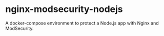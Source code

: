 # nginx-modsecurity-nodejs
A docker-compose environment to protect a Node.js app with Nginx and ModSecurity.

